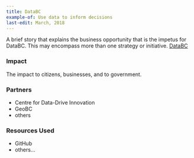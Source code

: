 ```yaml
---
title: DataBC
example-of: Use data to inform decisions
last-edit: March, 2018
---
```


A brief story that explains the business opportunity that is the impetus for DataBC.  This may encompass more than one strategy or initiative.    [DataBC](data.gov.bc.ca)

### Impact

The impact to citizens, businesses, and to government.

### Partners

* Centre for Data-Drive Innovation
* GeoBC
* others

### Resources Used

* GitHub
* others...

